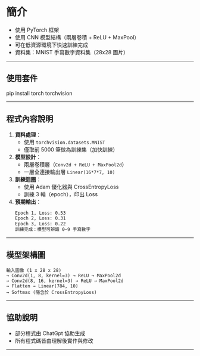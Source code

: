 #  簡介

-  使用 PyTorch 框架
-  使用 CNN 模型結構（兩層卷積 + ReLU + MaxPool）
-  可在低資源環境下快速訓練完成
-  資料集：MNIST 手寫數字資料集（28x28 圖片）

---

##  使用套件

pip install torch torchvision

---

## 程式內容說明

1. **資料處理**：
    - 使用 `torchvision.datasets.MNIST`
    - 僅取前 5000 筆做為訓練集（加快訓練）
2. **模型設計**：
    - 兩層卷積層（`Conv2d + ReLU + MaxPool2d`）
    - 一層全連接輸出層 `Linear(16*7*7, 10)`
3. **訓練迴圈**：
    - 使用 Adam 優化器與 CrossEntropyLoss
    - 訓練 3 輪（epoch），印出 Loss
4. **預期輸出**：
    ```bash
    Epoch 1, Loss: 0.53
    Epoch 2, Loss: 0.31
    Epoch 3, Loss: 0.22
    訓練完成：模型可辨識 0~9 手寫數字
    ```

---

##  模型架構圖

```
輸入圖像 (1 x 28 x 28)
→ Conv2d(1, 8, kernel=3) → ReLU → MaxPool2d
→ Conv2d(8, 16, kernel=3) → ReLU → MaxPool2d
→ Flatten → Linear(784, 10)
→ Softmax (隱含於 CrossEntropyLoss)
```

---

##  協助說明

- 部分程式由 ChatGpt 協助生成
- 所有程式碼皆由理解後實作與修改
---

